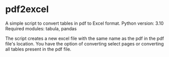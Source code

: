 # pdf2excel
A simple script to convert tables in pdf to Excel format.
Python version: 3.10
Required modules: tabula, pandas

The script creates a new excel file with the same name as the pdf in the pdf file's location. You have the option of converting select pages or converting all tables present in the pdf file.
